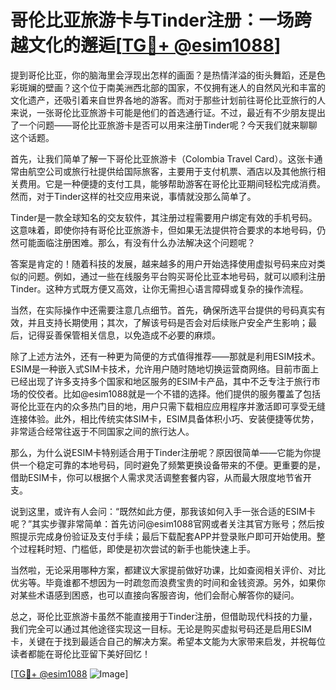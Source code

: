 # 哥伦比亚旅游卡与Tinder注册：一场跨越文化的邂逅[[TG💪+ @esim1088](https://t.me/s/esim1088)]

提到哥伦比亚，你的脑海里会浮现出怎样的画面？是热情洋溢的街头舞蹈，还是色彩斑斓的壁画？这个位于南美洲西北部的国家，不仅拥有迷人的自然风光和丰富的文化遗产，还吸引着来自世界各地的游客。而对于那些计划前往哥伦比亚旅行的人来说，一张哥伦比亚旅游卡可能是他们的首选通行证。不过，最近有不少朋友提出了一个问题——哥伦比亚旅游卡是否可以用来注册Tinder呢？今天我们就来聊聊这个话题。

首先，让我们简单了解一下哥伦比亚旅游卡（Colombia Travel Card）。这张卡通常由航空公司或旅行社提供给国际旅客，主要用于支付机票、酒店以及其他旅行相关费用。它是一种便捷的支付工具，能够帮助游客在哥伦比亚期间轻松完成消费。然而，对于Tinder这样的社交应用来说，事情就没那么简单了。

Tinder是一款全球知名的交友软件，其注册过程需要用户绑定有效的手机号码。这意味着，即使你持有哥伦比亚旅游卡，但如果无法提供符合要求的本地号码，仍然可能面临注册困难。那么，有没有什么办法解决这个问题呢？

答案是肯定的！随着科技的发展，越来越多的用户开始选择使用虚拟号码来应对类似的问题。例如，通过一些在线服务平台购买哥伦比亚本地号码，就可以顺利注册Tinder。这种方式既方便又高效，让你无需担心语言障碍或复杂的操作流程。

当然，在实际操作中还需要注意几点细节。首先，确保所选平台提供的号码真实有效，并且支持长期使用；其次，了解该号码是否会对后续账户安全产生影响；最后，记得妥善保管相关信息，以免造成不必要的麻烦。

除了上述方法外，还有一种更为简便的方式值得推荐——那就是利用ESIM技术。ESIM是一种嵌入式SIM卡技术，允许用户随时随地切换运营商网络。目前市面上已经出现了许多支持多个国家和地区服务的ESIM卡产品，其中不乏专注于旅行市场的佼佼者。比如@esim1088就是一个不错的选择。他们提供的服务覆盖了包括哥伦比亚在内的众多热门目的地，用户只需下载相应应用程序并激活即可享受无缝连接体验。此外，相比传统实体SIM卡，ESIM具备体积小巧、安装便捷等优势，非常适合经常往返于不同国家之间的旅行达人。

那么，为什么说ESIM卡特别适合用于Tinder注册呢？原因很简单——它能为你提供一个稳定可靠的本地号码，同时避免了频繁更换设备带来的不便。更重要的是，借助ESIM卡，你可以根据个人需求灵活调整套餐内容，从而最大限度地节省开支。

说到这里，或许有人会问：“既然如此方便，那我该如何入手一张合适的ESIM卡呢？”其实步骤非常简单：首先访问@esim1088官网或者关注其官方账号；然后按照提示完成身份验证及支付手续；最后下载配套APP并登录账户即可开始使用。整个过程耗时短、门槛低，即使是初次尝试的新手也能快速上手。

当然啦，无论采用哪种方案，都建议大家提前做好功课，比如查阅相关评价、对比优劣等。毕竟谁都不想因为一时疏忽而浪费宝贵的时间和金钱资源。另外，如果你对某些术语感到困惑，也可以直接向客服咨询，他们会耐心解答你的疑问。

总之，哥伦比亚旅游卡虽然不能直接用于Tinder注册，但借助现代科技的力量，我们完全可以通过其他途径实现这一目标。无论是购买虚拟号码还是启用ESIM卡，关键在于找到最适合自己的解决方案。希望本文能为大家带来启发，并祝每位读者都能在哥伦比亚留下美好回忆！

[[TG💪+ @esim1088](https://t.me/s/esim1088) ![Image](https://i.postimg.cc/4NQfJmqS/Snipaste-2025-05-13-00-14-12.png)]